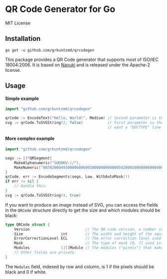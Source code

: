 # QR Code Generator for Go

MIT License

## Installation

```
go get -u github.com/grkuntzmd/qrcodegen
```

This package provides a QR Code generator that supports most of ISO/IEC
18004:2006. It is based on [Nayuki](https://github.com/nayuki/QR-Code-generator) and is released
under the Apache-2 license.

## Usage

#### Simple example

```go
import "github.com/grkuntzmd/qrcodegen"

qrCode := EncodeText("Hello, World!", Medium) // Second parameter is the error correction level (Low, Medium, Quartile, High).
svg := qrCode.ToSVGString(2, false)           // First parameter is the border width in "modules" and the second is true if you
											  // want a "DOCTYPE" line included.
```

#### More complex example

```go
import "github.com/grkuntzmd/qrcodegen"

segs := []*QRSegment{
	MakeAlphanumeric("SUDOKU://"),
	MakeNumeric("007020004930000600600300000000000050200010008006900400003700900020050001000008000"),
}
qrCode, err := EncodeSegments(segs, Low, WithAutoMask())
if err != nil {
	// Handle this.
}
svg := qrCode.ToSVGString(4, true)
```

If you want to produce an image instead of SVG, you can access the fields in the
`QRCode` structure directly to get the size and which modules should be black:

```go
type QRCode struct {
	Version                         // The QR code version, a number in the range [1, 40].
	Size                 int        // The width and height of the square QR code symbol as measured in "modules"
	ErrorCorrectionLevel ECL        // The error correction level used in this QR code (Low, Medium, Quartile, or High).
	Mask                            // The type of mask [0, 7] used in this QR code.
	Modules              [][]Module // The modules ("pixels") that make up this QR code (black = 1, white = 0)
	// Other fields are private.
}
```

The `Modules` field, indexed by row and column, is 1 if the pixels should be
black and 0 if white.